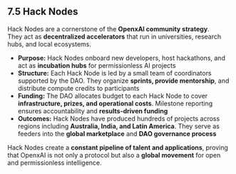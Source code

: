 ## 7.5 Hack Nodes

Hack Nodes are a cornerstone of the **OpenxAI community strategy**.  
They act as **decentralized accelerators** that run in universities, research hubs, and local ecosystems.

- **Purpose:** Hack Nodes onboard new developers, host hackathons, and act as **incubation hubs** for permissionless AI projects  
- **Structure:** Each Hack Node is led by a small team of coordinators supported by the DAO. They organize **sprints, provide mentorship**, and distribute compute credits to participants  
- **Funding:** The DAO allocates budget to each Hack Node to cover **infrastructure, prizes, and operational costs**. Milestone reporting ensures accountability and **results-driven funding**  
- **Outcomes:** Hack Nodes have produced hundreds of projects across regions including **Australia, India, and Latin America**. They serve as feeders into the **global marketplace** and **DAO governance process**

Hack Nodes create a **constant pipeline of talent and applications**, proving that OpenxAI is not only a protocol but also a **global movement** for open and permissionless intelligence.
